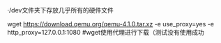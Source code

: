 ·/dev文件夹下存放几乎所有的硬件文件

wget https://download.qemu.org/qemu-4.1.0.tar.xz -e use_proxy=yes -e http_proxy=127.0.0.1:1080   #wget使用代理进行下载（测试没有使用成功